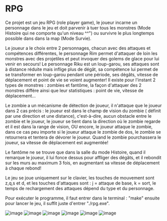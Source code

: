 # RPG

Ce projet est un jeu RPG (role player game), le joueur incarne un personnage dans le jeu et doit parvenir à tuer tous les monstres (Mode Histoire qui ne comporte qu'un niveau ^^") ou survivre le plus longtemps possible dans dans la map (Mode Survie).

Le joueur a le choix entre 2 personnages, chacun avec des attaques et compétences différentes, le personnage Rim permet d'attaquer de loin les monstres avec des projetiles et peut invoquer des golems de glace pour lui venir en secours! Le personnage Riku est un loup-garou, ses attaques sont à distance réduite mais inflige plus de dégât, sa compétence lui permet de se transformer en loup-garou pendant une période, ses dégâts, vitesse de déplacement et point de vie se voient augmenter!
Il existe pour l'instant 2 types de monstres : zombies et fantôme, la façon d'attaquer des 2 monstres différe 
ainsi que leur statistiques : point de vie, vitesse de déplacement... 

Le zombie a un mécanisme de détection de joueur, il n'attaque que le joueur dans 2 cas précis : le joueur est dans le champ de vision du zombie ( définit par une direction et une distance), c'est-à-dire, aucun obstacle entre le zombie et le joueur, le joueur se tient dans la direction où le zombie regarde et il est dans la range de vision, OU encore, le joueur attaque le zombie, dans ce cas peu importe si le joueur attaque le zombie de dos, le zombie se retournera et tentera de dévorer le joueur. Quand le zombie pourchassera le joueur, sa vitesse de déplacement est augmentée!

Le fantôme ne se trouve que dans la salle du mode Histoire, quand il remarque le joueur, il lui fonce dessus pour affliger des dégâts, et il rebondit sur les murs au maximum 3 fois, en augmentant sa vitesse de déplacement à chaque rebond!

Le jeu se joue uniquement sur le clavier, les touches de mouvement sont z,q,s et d, et les touches 
d'attaques sont : j = attaque de base, k = sort, le temps de rechargement des attaques dépend du type 
et du personnage.

Pour exécuter le programme, il faut entrer dans le terminal : "make"
ensuite pour lancer le jeu, il suffit juste d'entrer "./rpg.exe".

![image](https://user-images.githubusercontent.com/97539604/223269912-3501868e-f6f7-4049-aeda-c43b07eff674.png)
![image](https://user-images.githubusercontent.com/97539604/223275665-6b340033-c640-4f65-b8d0-769e383d6540.png)
![image](https://user-images.githubusercontent.com/97539604/223275801-2376f188-efa5-45fd-98d4-98f1be9defe2.png)
![image](https://user-images.githubusercontent.com/97539604/223276324-12d23f13-1d04-4184-b77d-20bb81ae1d59.png)
![image](https://user-images.githubusercontent.com/97539604/223277151-da57fe37-0acc-4345-a071-31c00d6b03ae.png)
![image](https://user-images.githubusercontent.com/97539604/223277311-92b640c6-2d97-4498-859b-6b4d11e40bfb.png)


